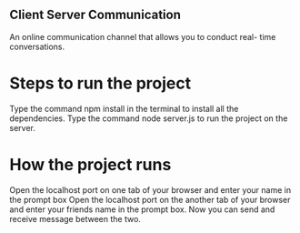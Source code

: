 ## Client Server Communication
An online communication channel that allows you to conduct real- time conversations.

# Steps to run the project
Type the command npm install in the terminal to install all the dependencies.
Type the command node server.js to run the project on the server.

# How the project runs
Open the localhost port on one tab of your browser and enter your name in the prompt box
Open the localhost port on the another tab of your browser and enter your friends name in the prompt box.
Now you can send and receive message between the two.
